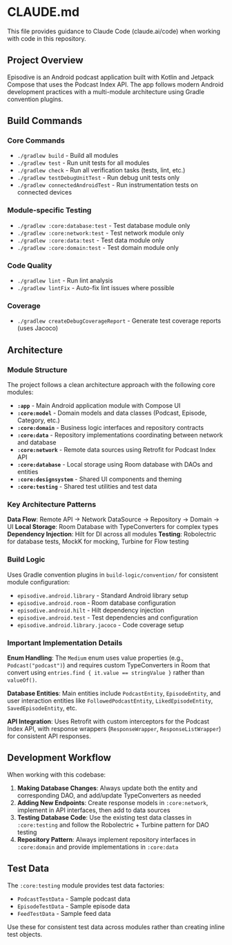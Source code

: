 # CLAUDE.md

This file provides guidance to Claude Code (claude.ai/code) when working with code in this repository.

## Project Overview

Episodive is an Android podcast application built with Kotlin and Jetpack Compose that uses the Podcast Index API. The app follows modern Android development practices with a multi-module architecture using Gradle convention plugins.

## Build Commands

### Core Commands
- `./gradlew build` - Build all modules
- `./gradlew test` - Run unit tests for all modules
- `./gradlew check` - Run all verification tasks (tests, lint, etc.)
- `./gradlew testDebugUnitTest` - Run debug unit tests only
- `./gradlew connectedAndroidTest` - Run instrumentation tests on connected devices

### Module-specific Testing
- `./gradlew :core:database:test` - Test database module only
- `./gradlew :core:network:test` - Test network module only
- `./gradlew :core:data:test` - Test data module only
- `./gradlew :core:domain:test` - Test domain module only

### Code Quality
- `./gradlew lint` - Run lint analysis
- `./gradlew lintFix` - Auto-fix lint issues where possible

### Coverage
- `./gradlew createDebugCoverageReport` - Generate test coverage reports (uses Jacoco)

## Architecture

### Module Structure
The project follows a clean architecture approach with the following core modules:

- **`:app`** - Main Android application module with Compose UI
- **`:core:model`** - Domain models and data classes (Podcast, Episode, Category, etc.)
- **`:core:domain`** - Business logic interfaces and repository contracts
- **`:core:data`** - Repository implementations coordinating between network and database
- **`:core:network`** - Remote data sources using Retrofit for Podcast Index API
- **`:core:database`** - Local storage using Room database with DAOs and entities
- **`:core:designsystem`** - Shared UI components and theming
- **`:core:testing`** - Shared test utilities and test data

### Key Architecture Patterns

**Data Flow**: Remote API → Network DataSource → Repository → Domain → UI
**Local Storage**: Room Database with TypeConverters for complex types
**Dependency Injection**: Hilt for DI across all modules
**Testing**: Robolectric for database tests, MockK for mocking, Turbine for Flow testing

### Build Logic
Uses Gradle convention plugins in `build-logic/convention/` for consistent module configuration:
- `episodive.android.library` - Standard Android library setup
- `episodive.android.room` - Room database configuration
- `episodive.android.hilt` - Hilt dependency injection
- `episodive.android.test` - Test dependencies and configuration
- `episodive.android.library.jacoco` - Code coverage setup

### Important Implementation Details

**Enum Handling**: The `Medium` enum uses value properties (e.g., `Podcast("podcast")`) and requires custom TypeConverters in Room that convert using `entries.find { it.value == stringValue }` rather than `valueOf()`.

**Database Entities**: Main entities include `PodcastEntity`, `EpisodeEntity`, and user interaction entities like `FollowedPodcastEntity`, `LikedEpisodeEntity`, `SavedEpisodeEntity`, etc.

**API Integration**: Uses Retrofit with custom interceptors for the Podcast Index API, with response wrappers (`ResponseWrapper`, `ResponseListWrapper`) for consistent API responses.

## Development Workflow

When working with this codebase:

1. **Making Database Changes**: Always update both the entity and corresponding DAO, and add/update TypeConverters as needed
2. **Adding New Endpoints**: Create response models in `:core:network`, implement in API interfaces, then add to data sources
3. **Testing Database Code**: Use the existing test data classes in `:core:testing` and follow the Robolectric + Turbine pattern for DAO testing
4. **Repository Pattern**: Always implement repository interfaces in `:core:domain` and provide implementations in `:core:data`

## Test Data

The `:core:testing` module provides test data factories:
- `PodcastTestData` - Sample podcast data
- `EpisodeTestData` - Sample episode data
- `FeedTestData` - Sample feed data

Use these for consistent test data across modules rather than creating inline test objects.
